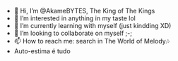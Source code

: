 - 👋 Hi, I’m @AkameBYTES, The King of The Kings
- 👀 I’m interested in anything in my taste lol
- 🌱 I’m currently learning with myself (just kindding XD)
- 💞️ I’m looking to collaborate on myself ;-;
- 📫 How to reach me: search in The World of Melody🎶
- Auto-estima é tudo
<!---
AkameBYTES/AkameBYTES is a ✨ special ✨ repository because its `README.md` (this file) appears on your GitHub profile.
You can click the Preview link to take a look at your changes.
--->
